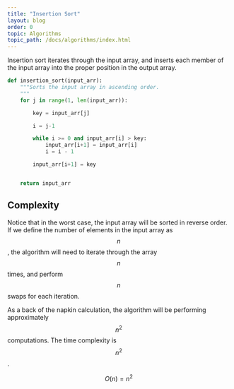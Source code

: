 ```yaml
---
title: "Insertion Sort"
layout: blog
order: 0
topic: Algorithms
topic_path: /docs/algorithms/index.html
---
```

Insertion sort iterates through the input array, and inserts each member of the input array into the proper position in the output array.

```python
def insertion_sort(input_arr):
    """Sorts the input array in ascending order.
    """
    for j in range(1, len(input_arr)):

        key = input_arr[j]

        i = j-1

        while i >= 0 and input_arr[i] > key:
            input_arr[i+1] = input_arr[i]
            i = i - 1

        input_arr[i+1] = key


    return input_arr
```

## Complexity
Notice that in the worst case, the input array will be sorted in reverse order. If we define the number of elements in the input array as $$ n $$, the algorithm will need to iterate through the array $$ n $$ times, and perform $$ n $$ swaps for each iteration.

As a back of the napkin calculation, the algorithm will be performing approximately $$ n^2 $$ computations. The time complexity is $$ n^2 $$.

$$
O(n) = n^2
$$